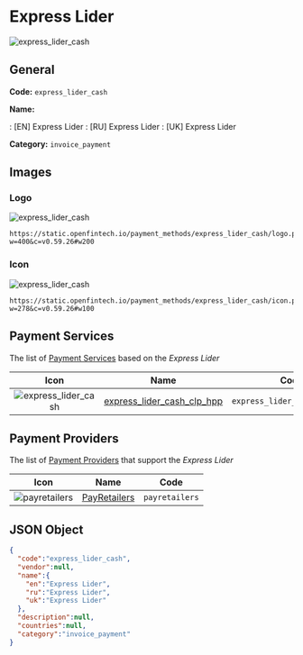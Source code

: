
# Express Lider 
![express_lider_cash](https://static.openfintech.io/payment_methods/express_lider_cash/logo.png?w=400&c=v0.59.26#w200)  

## General 
**Code:** `express_lider_cash` 
 
**Name:** 
 
:	[EN] Express Lider 
:	[RU] Express Lider 
:	[UK] Express Lider 
 
**Category:** `invoice_payment` 
 

## Images 

### Logo 
![express_lider_cash](https://static.openfintech.io/payment_methods/express_lider_cash/logo.png?w=400&c=v0.59.26#w200)  

```
https://static.openfintech.io/payment_methods/express_lider_cash/logo.png?w=400&c=v0.59.26#w200
```  

### Icon 
![express_lider_cash](https://static.openfintech.io/payment_methods/express_lider_cash/icon.png?w=278&c=v0.59.26#w100)  

```
https://static.openfintech.io/payment_methods/express_lider_cash/icon.png?w=278&c=v0.59.26#w100
```  

## Payment Services 
 
The list of [Payment Services](/payment-services/) based on the _Express Lider_ 

|Icon|Name|Code| 
|:---:|:---:|:---:| 
|![express_lider_cash](https://static.openfintech.io/payment_methods/express_lider_cash/icon.png?w=278&c=v0.59.26#w100) |[express_lider_cash_clp_hpp](/payment-services/express_lider_cash_clp_hpp/)|`express_lider_cash_clp_hpp`| 
 

## Payment Providers 
 
The list of [Payment Providers](/payment-providers/) that support the _Express Lider_ 

|Icon|Name|Code| 
|:---:|:---:|:---:| 
|![payretailers](https://static.openfintech.io/payment_providers/payretailers/icon.svg?w=278&c=v0.59.26#w100) |[PayRetailers](/payment-providers/payretailers/)|`payretailers`| 
 

## JSON Object 

```json
{
  "code":"express_lider_cash",
  "vendor":null,
  "name":{
    "en":"Express Lider",
    "ru":"Express Lider",
    "uk":"Express Lider"
  },
  "description":null,
  "countries":null,
  "category":"invoice_payment"
}
```  

